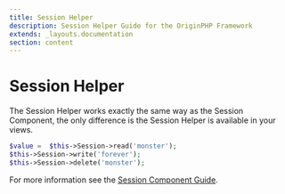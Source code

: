 ```yaml
---
title: Session Helper
description: Session Helper Guide for the OriginPHP Framework
extends: _layouts.documentation
section: content
---
```

# Session Helper

The Session Helper works exactly the same way as the Session Component, the only difference is the Session Helper is available
in your views.

```php
$value =  $this->Session->read('monster');
$this->Session->write('forever');
$this->Session->delete('monster');
```

For more information see the [Session Component Guide](/docs/controller/session-component).